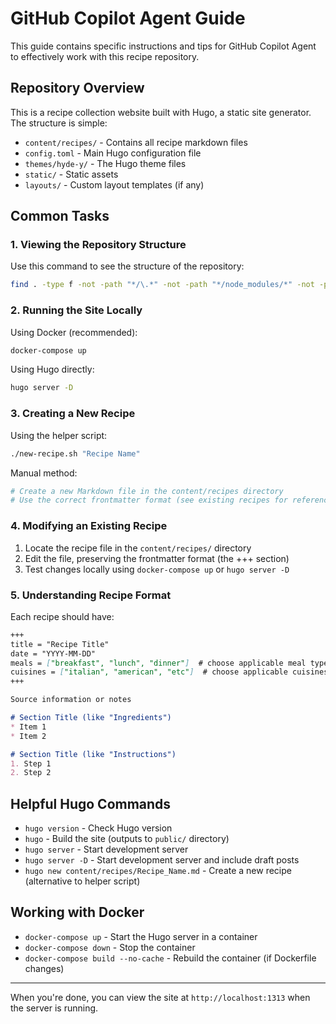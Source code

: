 # GitHub Copilot Agent Guide

This guide contains specific instructions and tips for GitHub Copilot Agent to effectively work with this recipe repository.

## Repository Overview

This is a recipe collection website built with Hugo, a static site generator. The structure is simple:

- `content/recipes/` - Contains all recipe markdown files
- `config.toml` - Main Hugo configuration file
- `themes/hyde-y/` - The Hugo theme files
- `static/` - Static assets
- `layouts/` - Custom layout templates (if any)

## Common Tasks

### 1. Viewing the Repository Structure

Use this command to see the structure of the repository:

```bash
find . -type f -not -path "*/\.*" -not -path "*/node_modules/*" -not -path "*/public/*" | sort
```

### 2. Running the Site Locally

Using Docker (recommended):
```bash
docker-compose up
```

Using Hugo directly:
```bash
hugo server -D
```

### 3. Creating a New Recipe

Using the helper script:
```bash
./new-recipe.sh "Recipe Name"
```

Manual method:
```bash
# Create a new Markdown file in the content/recipes directory
# Use the correct frontmatter format (see existing recipes for reference)
```

### 4. Modifying an Existing Recipe

1. Locate the recipe file in the `content/recipes/` directory
2. Edit the file, preserving the frontmatter format (the +++ section)
3. Test changes locally using `docker-compose up` or `hugo server -D`

### 5. Understanding Recipe Format

Each recipe should have:

```markdown
+++
title = "Recipe Title"
date = "YYYY-MM-DD"
meals = ["breakfast", "lunch", "dinner"]  # choose applicable meal types
cuisines = ["italian", "american", "etc"]  # choose applicable cuisines
+++

Source information or notes

# Section Title (like "Ingredients")
* Item 1
* Item 2

# Section Title (like "Instructions")
1. Step 1
2. Step 2
```

## Helpful Hugo Commands

- `hugo version` - Check Hugo version
- `hugo` - Build the site (outputs to `public/` directory)
- `hugo server` - Start development server
- `hugo server -D` - Start development server and include draft posts
- `hugo new content/recipes/Recipe_Name.md` - Create a new recipe (alternative to helper script)

## Working with Docker

- `docker-compose up` - Start the Hugo server in a container
- `docker-compose down` - Stop the container
- `docker-compose build --no-cache` - Rebuild the container (if Dockerfile changes)

---

When you're done, you can view the site at `http://localhost:1313` when the server is running.